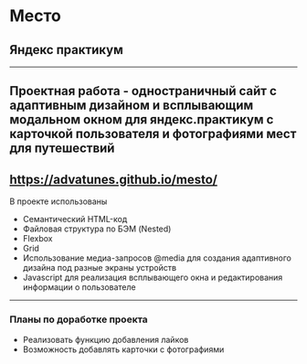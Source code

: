 # Место
## Яндекс практикум
------
Проектная работа - одностраничный сайт с адаптивным дизайном и всплывающим модальном окном для яндекс.практикум с карточкой пользователя и фотографиями мест для путешествий
------
https://advatunes.github.io/mesto/
------
В проекте использованы
* Семантический HTML-код
* Файловая структура по БЭМ (Nested)
* Flexbox
* Grid
* Использование медиа-запросов @media для создания адаптивного дизайна под разные экраны устройств
* Javascript для реализация всплывающего окна и редактирования информации о пользователе


------
### Планы по доработке проекта

* Реализовать функцию добавления лайков
* Возможность добавлять карточки с фотографиями
